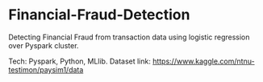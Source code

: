 # Financial-Fraud-Detection
Detecting Financial Fraud from transaction data using logistic regression over Pyspark cluster.
 
Tech: Pyspark, Python, MLlib.
Dataset link: https://www.kaggle.com/ntnu-testimon/paysim1/data
